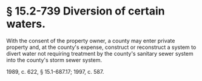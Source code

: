 # § 15.2-739 Diversion of certain waters.

<p>With the consent of the property owner, a county may enter private property and, at the county's expense, construct or reconstruct a system to divert water not requiring treatment by the county's sanitary sewer system into the county's storm sewer system.</p><p>1989, c. 622, § 15.1-687.17; 1997, c. 587.</p>